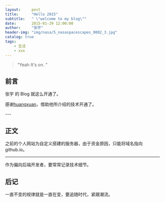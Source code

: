 ```yaml
---
layout:     post
title:      "Hello 2015"
subtitle:   " \"welcome to my blog\""
date:       2015-01-29 12:00:00
author:     "张宇"
header-img: "img/nasa/5_nasaspacescapes_0002_3.jpg"
catalog: true
tags:
    - 生活
    - xxx
---
```


> “Yeah It's on. ”


## 前言

张宇 的 Blog 就这么开通了。

感谢[huangxuan](http://huangxuan.me)，借助他所介绍的技术开通了。

<p id = "build"></p>
---

## 正文
之前的个人网站为自定义搭建的服务器，由于资金原因，只能将域名指向github.io。

---

作为偏向后端开发者，要常常记录技术细节。

## 后记

一直不变的规律就是一直在变，要追随时代，紧跟潮流。


